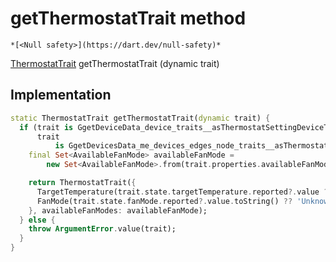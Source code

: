 


# getThermostatTrait method




    *[<Null safety>](https://dart.dev/null-safety)*




[ThermostatTrait](../../yonomi-sdk/ThermostatTrait-class.md) getThermostatTrait
(dynamic trait)








## Implementation

```dart
static ThermostatTrait getThermostatTrait(dynamic trait) {
  if (trait is GgetDeviceData_device_traits__asThermostatSettingDeviceTrait ||
      trait
          is GgetDevicesData_me_devices_edges_node_traits__asThermostatSettingDeviceTrait) {
    final Set<AvailableFanMode> availableFanMode =
        new Set<AvailableFanMode>.from(trait.properties.availableFanModes);

    return ThermostatTrait({
      TargetTemperature(trait.state.targetTemperature.reported?.value ?? 0.0),
      FanMode(trait.state.fanMode.reported?.value.toString() ?? 'Unknown'),
    }, availableFanModes: availableFanMode);
  } else {
    throw ArgumentError.value(trait);
  }
}
```







